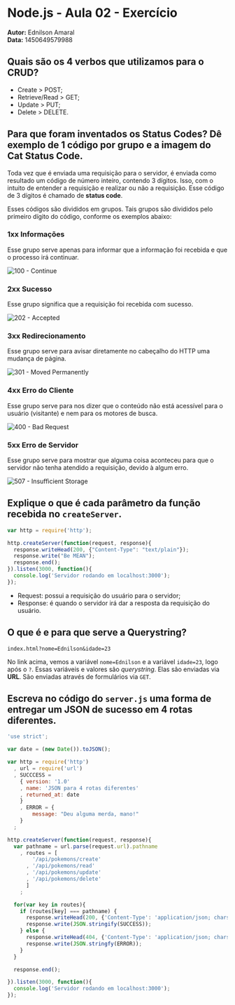 # Node.js - Aula 02 - Exercício  
**Autor:** Ednilson Amaral  
**Data:** 1450649579988

## Quais são os 4 verbos que utilizamos para o CRUD?  

* Create > POST;  
* Retrieve/Read > GET;  
* Update > PUT;  
* Delete > DELETE.


## Para que foram inventados os Status Codes? Dê exemplo de 1 código por grupo e a imagem do Cat Status Code.  

Toda vez que é enviada uma requisição para o servidor, é enviada como resultado um código de número inteiro, contendo 3 dígitos. Isso, com o intuito de entender a requisição e realizar ou não a requisição. Esse código de 3 dígitos é chamado de **status code**.  

Esses códigos são divididos em grupos. Tais grupos são divididos pelo primeiro dígito do código, conforme os exemplos abaixo:

### 1xx Informações  

Esse grupo serve apenas para informar que a informação foi recebida e que o processo irá continuar.  

![100 - Continue](https://raw.githubusercontent.com/ednilsonamaral/be-mean-instagram-nodejs/master/img/100.jpg)


### 2xx Sucesso  

Esse grupo significa que a requisição foi recebida com sucesso.  

![202 - Accepted](https://raw.githubusercontent.com/ednilsonamaral/be-mean-instagram-nodejs/master/img/202.jpg)


### 3xx Redirecionamento  

Esse grupo serve para avisar diretamente no cabeçalho do HTTP uma mudança de página.  

![301 - Moved Permanently](https://raw.githubusercontent.com/ednilsonamaral/be-mean-instagram-nodejs/master/img/301.jpg)


### 4xx Erro do Cliente  

Esse grupo serve para nos dizer que o conteúdo não está acessível para o usuário (visitante) e nem para os motores de busca.  

![400 - Bad Request](https://raw.githubusercontent.com/ednilsonamaral/be-mean-instagram-nodejs/master/img/400.jpg)


### 5xx Erro de Servidor  

Esse grupo serve para mostrar que alguma coisa aconteceu para que o servidor não tenha atendido a requisição, devido à algum erro.  

![507 - Insufficient Storage](https://raw.githubusercontent.com/ednilsonamaral/be-mean-instagram-nodejs/master/img/507.jpg)


## Explique o que é cada parâmetro da função recebida no `createServer`.

```js  
var http = require('http');  

http.createServer(function(request, response){  
  response.writeHead(200, {"Content-Type": "text/plain"});  
  response.write("Be MEAN");  
  response.end();  
}).listen(3000, function(){  
  console.log('Servidor rodando em localhost:3000');  
});  
```  

* Request: possui a requisição do usuário para o servidor;  
* Response: é quando o servidor irá dar a resposta da requisição do usuário.


## O que é e para que serve a Querystring?  

`index.html?nome=Ednilson&idade=23`  

No link acima, vemos a variável `nome=Ednilson` e a variável `idade=23`, logo após o `?`. Essas variáveis e valores são *querystring*. Elas são enviadas via **URL**. São enviadas através de formulários via `GET`.


## Escreva no código do `server.js` uma forma de entregar um JSON de sucesso em 4 rotas diferentes.  

```js  
'use strict';

var date = (new Date()).toJSON();

var http = require('http')
  , url = require('url')
  , SUCCCESS = 
    { version: '1.0'
    , name: 'JSON para 4 rotas diferentes'
    , returned_at: date
    }
    , ERROR = {
        message: "Deu alguma merda, mano!"
    }
  ;

http.createServer(function(request, response){
  var pathname = url.parse(request.url).pathname
    , routes = [ 
    	'/api/pokemons/create'
      , '/api/pokemons/read'
      , '/api/pokemons/update'
      , '/api/pokemons/delete'
      ]
    ;

  for(var key in routes){
    if (routes[key] === pathname) {
      response.writeHead(200, {'Content-Type': 'application/json; charset=UTF-8'});
      response.write(JSON.stringify(SUCCESS));
    } else {
      response.writeHead(404, {'Content-Type': 'application/json; charset=UTF-8'});
      response.write(JSON.stringfy(ERROR));
    }
  }

  response.end();

}).listen(3000, function(){
  console.log('Servidor rodando em localhost:3000');
});
```
